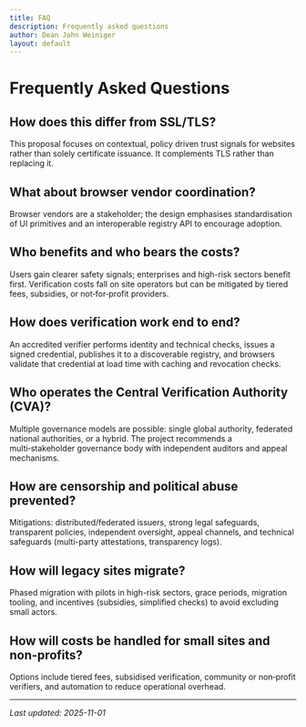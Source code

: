 ```yaml
---
title: FAQ
description: Frequently asked questions
author: Dean John Weiniger
layout: default
---
```

# Frequently Asked Questions

## How does this differ from SSL/TLS?
This proposal focuses on contextual, policy driven trust signals for websites rather than solely certificate issuance. It complements TLS rather than replacing it.

## What about browser vendor coordination?
Browser vendors are a stakeholder; the design emphasises standardisation of UI primitives and an interoperable registry API to encourage adoption.

## Who benefits and who bears the costs?
Users gain clearer safety signals; enterprises and high-risk sectors benefit first. Verification costs fall on site operators but can be mitigated by tiered fees, subsidies, or not‑for‑profit providers.

## How does verification work end to end?
An accredited verifier performs identity and technical checks, issues a signed credential, publishes it to a discoverable registry, and browsers validate that credential at load time with caching and revocation checks.

## Who operates the Central Verification Authority (CVA)?
Multiple governance models are possible: single global authority, federated national authorities, or a hybrid. The project recommends a multi‑stakeholder governance body with independent auditors and appeal mechanisms.

## How are censorship and political abuse prevented?
Mitigations: distributed/federated issuers, strong legal safeguards, transparent policies, independent oversight, appeal channels, and technical safeguards (multi-party attestations, transparency logs).

## How will legacy sites migrate?
Phased migration with pilots in high-risk sectors, grace periods, migration tooling, and incentives (subsidies, simplified checks) to avoid excluding small actors.

## How will costs be handled for small sites and non-profits?
Options include tiered fees, subsidised verification, community or non‑profit verifiers, and automation to reduce operational overhead.

---

_Last updated: 2025-11-01_
